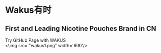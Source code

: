 # Wakus有时
## First and Leading Nicotine Pouches Brand in CN

Try GitHub Page with WAKUS \
<\img src= "wakus1.png" width='600'/>
